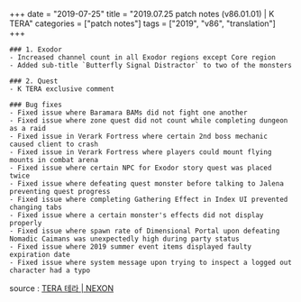 +++
date = "2019-07-25"
title = "2019.07.25 patch notes (v86.01.01) | K TERA"
categories = ["patch notes"]
tags = ["2019", "v86", "translation"]
+++

```
### 1. Exodor
- Increased channel count in all Exodor regions except Core region
- Added sub-title `Butterfly Signal Distractor` to two of the monsters

### 2. Quest
- K TERA exclusive comment

### Bug fixes
- Fixed issue where Baramara BAMs did not fight one another
- Fixed issue where zone quest did not count while completing dungeon as a raid
- Fixed issue in Verark Fortress where certain 2nd boss mechanic caused client to crash
- Fixed issue in Verark Fortress where players could mount flying mounts in combat arena
- Fixed issue where certain NPC for Exodor story quest was placed twice
- Fixed issue where defeating quest monster before talking to Jalena preventing quest progress
- Fixed issue where completing Gathering Effect in Index UI prevented changing tabs
- Fixed issue where a certain monster's effects did not display properly
- Fixed issue where spawn rate of Dimensional Portal upon defeating Nomadic Caimans was unexpectedly high during party status
- Fixed issue where 2019 summer event items displayed faulty expiration date
- Fixed issue where system message upon trying to inspect a logged out character had a typo
```

source : [TERA 테라 | NEXON](http://tera.nexon.com/news/update/view.aspx?n4articlesn=402)
